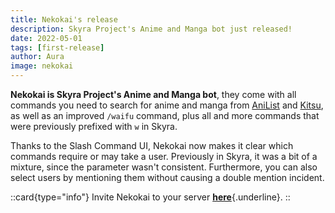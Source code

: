 ```yaml
---
title: Nekokai's release
description: Skyra Project's Anime and Manga bot just released!
date: 2022-05-01
tags: [first-release]
author: Aura
image: nekokai
---
```


**Nekokai is Skyra Project's Anime and Manga bot**, they come with all commands you need to search for anime and manga from [AniList](https://anilist.co) and [Kitsu](https://kitsu.io), as well as an improved `/waifu` command, plus all and more commands that were previously prefixed with `w` in Skyra.

Thanks to the Slash Command UI, Nekokai now makes it clear which commands require or may take a user. Previously in Skyra, it was a bit of a mixture, since the parameter wasn't consistent. Furthermore, you can also select users by mentioning them without causing a double mention incident.

::card{type="info"}
Invite Nekokai to your server [**here**](https://discord.com/api/oauth2/authorize?client_id=939613684592934992&permissions=16384&scope=bot%20applications.commands){.underline}.
::
